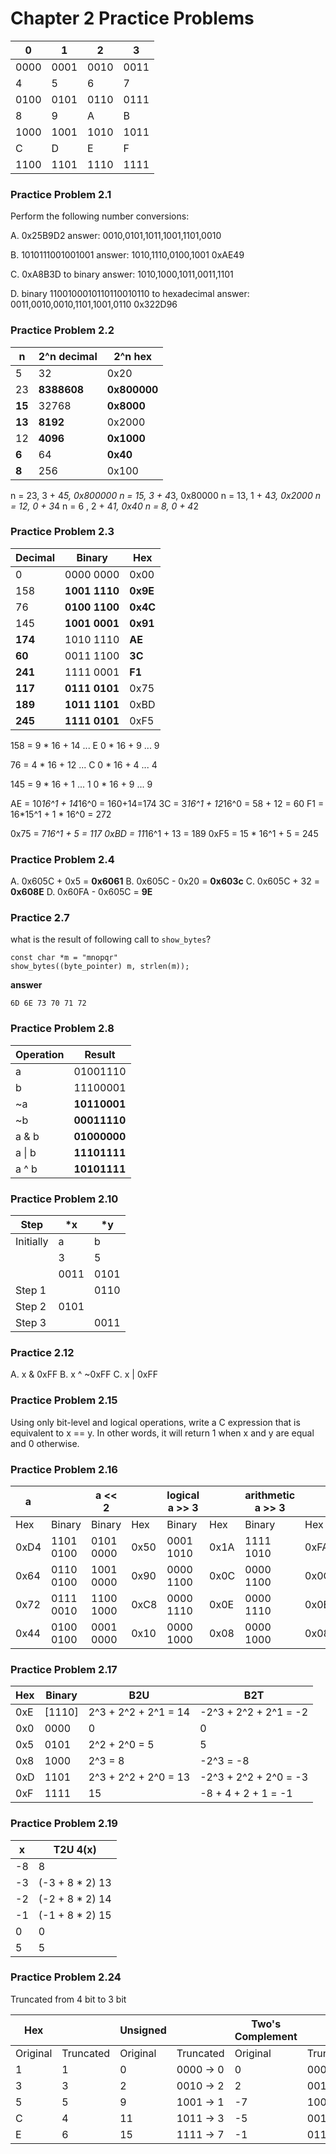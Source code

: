 # Chapter 2 Practice Problems

| 0    | 1    | 2    | 3    |
|------|------|------|------|
| 0000 | 0001 | 0010 | 0011 |
| 4    | 5    | 6    | 7    |
| 0100 | 0101 | 0110 | 0111 |
| 8    | 9    | A    | B    |
| 1000 | 1001 | 1010 | 1011 |
| C    | D    | E    | F    |
| 1100 | 1101 | 1110 | 1111 |

### Practice Problem 2.1 

Perform the following number conversions:

A. 0x25B9D2
answer: 0010,0101,1011,1001,1101,0010

B. 1010111001001001
answer: 1010,1110,0100,1001
0xAE49

C. 0xA8B3D to binary
answer: 1010,1000,1011,0011,1101

D. binary 1100100010110110010110 to hexadecimal
answer: 0011,0010,0010,1101,1001,0110 
0x322D96

### Practice Problem 2.2

| n      | 2^n decimal | 2^n hex      |
|--------|-------------|--------------|
| 5      | 32          | 0x20         |
| 23     | **8388608** | **0x800000** |
| **15** | 32768       | **0x8000**   |
| **13** | **8192**    | 0x2000       |
| 12     | **4096**    | **0x1000**   |
| **6**  | 64          | **0x40**     |
| **8**  | 256         | 0x100        |

n = 23, 3 + 4*5, 0x800000
n = 15, 3 + 4*3, 0x80000
n = 13, 1 + 4*3, 0x2000
n = 12, 0 + 3*4
n = 6 , 2 + 4*1, 0x40
n = 8,   0 + 4*2

### Practice Problem 2.3

| Decimal | Binary        | Hex      |
|---------|---------------|----------|
| 0       | 0000 0000     | 0x00     |
| 158     | **1001 1110** | **0x9E** |
| 76      | **0100 1100** | **0x4C** |
| 145     | **1001 0001** | **0x91** |
| **174** | 1010 1110     | **AE**   |
| **60**  | 0011 1100     | **3C**   |
| **241** | 1111 0001     | **F1**   |
| **117** | **0111 0101** | 0x75     |
| **189** | **1011 1101** | 0xBD     |
| **245** | **1111 0101** | 0xF5     |

158 = 9 * 16 + 14  ... E
      0 * 16 + 9   ... 9

76 = 4 * 16 + 12 ... C
     0 * 16 + 4 ... 4

145 = 9 * 16 + 1 ... 1
      0 * 16 + 9 ... 9

AE = 10*16^1 + 14*16^0 = 160+14=174
3C = 3*16^1 + 12*16^0 = 58 + 12 = 60
F1 = 16*15^1 + 1 * 16^0 = 272

0x75 = 7*16^1 + 5 = 117
0xBD = 11*16^1 + 13 = 189
0xF5 = 15 * 16^1 + 5 = 245

### Practice Problem 2.4

A. 0x605C + 0x5 = **0x6061**
B. 0x605C - 0x20 = **0x603c**
C. 0x605C + 32 = **0x608E**
D. 0x60FA - 0x605C = **9E**

### Practice 2.7

what is the result of following call to `show_bytes`?

```
const char *m = "mnopqr"
show_bytes((byte_pointer) m, strlen(m));
```

**answer**

```
6D 6E 73 70 71 72
```


### Practice Problem 2.8

| Operation | Result       |
|-----------|--------------|
| a         | 01001110     |
| b         | 11100001     |
| ~a        | **10110001** |
| ~b        | **00011110** |
| a & b     | **01000000** |
| a \| b    | **11101111** |
| a ^ b     | **10101111** |

### Practice Problem 2.10

| Step      | *x   | *y   |
|-----------|------|------|
| Initially | a    | b    |
|           | 3    | 5    |
|           | 0011 | 0101 |
| Step 1    |      | 0110 |
| Step 2    | 0101 |      |
| Step 3    |      | 0011 |

### Practice 2.12

A. x & 0xFF
B. x ^ ~0xFF
C. x | 0xFF

### Practice Problem 2.15

Using only bit-level and logical operations, write a C expression that is equivalent
to x == y. In other words, it will return 1 when x and y are equal and 0 otherwise.

### Practice Problem 2.16

| a    |           | a << 2    |      | logical a >> 3 |      | arithmetic a >> 3 |      |
|------|-----------|-----------|------|----------------|------|-------------------|------|
| Hex  | Binary    | Binary    | Hex  | Binary         | Hex  | Binary            | Hex  |
| 0xD4 | 1101 0100 | 0101 0000 | 0x50 | 0001 1010      | 0x1A | 1111 1010         | 0xFA |
| 0x64 | 0110 0100 | 1001 0000 | 0x90 | 0000 1100      | 0x0C | 0000 1100         | 0x0C |
| 0x72 | 0111 0010 | 1100 1000 | 0xC8 | 0000 1110      | 0x0E | 0000 1110         | 0x0E |
| 0x44 | 0100 0100 | 0001 0000 | 0x10 | 0000 1000      | 0x08 | 0000 1000         | 0x08 |

### Practice Problem 2.17

| Hex | Binary | B2U                  | B2T                   |
|-----|--------|----------------------|-----------------------|
| 0xE | [1110] | 2^3 + 2^2 + 2^1 = 14 | -2^3 + 2^2 + 2^1 = -2 |
| 0x0 | 0000   | 0                    | 0                     |
| 0x5 | 0101   | 2^2 + 2^0 = 5        | 5                     |
| 0x8 | 1000   | 2^3 = 8              | -2^3 = -8             |
| 0xD | 1101   | 2^3 + 2^2 + 2^0 = 13 | -2^3 + 2^2 + 2^0 = -3 |
| 0xF | 1111   | 15                   | -8 + 4 + 2 + 1 = -1   |

### Practice Problem 2.19

| x  | T2U 4(x)        |
|----|-----------------|
| -8 | 8               |
| -3 | (-3 + 8 * 2) 13 |
| -2 | (-2 + 8 * 2) 14 |
| -1 | (-1 + 8 * 2) 15 |
| 0  | 0               |
| 5  | 5               |

### Practice Problem 2.24

Truncated from 4 bit to 3 bit

| Hex      |           | Unsigned |           | Two's Complement |           |
|----------|-----------|----------|-----------|------------------|-----------|
| Original | Truncated | Original | Truncated | Original         | Truncated |
| 1        | 1         | 0        | 0000 -> 0 | 0                | 0000 -> 0 |
| 3        | 3         | 2        | 0010 -> 2 | 2                | 0010 -> 2 |
| 5        | 5         | 9        | 1001 -> 1 | -7               | 1001 -> 1 |
| C        | 4         | 11       | 1011 -> 3 | -5               | 0011 -> 3 |
| E        | 6         | 15       | 1111 -> 7 | -1               | 0111 -> 7 |
